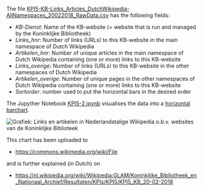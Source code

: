 The file [KPI5-KB-Links_Articles_DutchWikipedia-AllNamespaces_20022018_RawData.csv](KPI5-KB-Links_Articles_DutchWikipedia-AllNamespaces_20022018_RawData.csv) has the following fields: 

* _KB-Dienst_: Name of the KB-website (= website that is run and managed by the Koninklijke Bibliotheek) 
* _Links_hnr_: Number of links (URLs) to this KB-website in the main namespace of Dutch Wikipedia
* _Artikelen_hnr_: Number of unique articles in the main namespace of Dutch Wikipedia containing (one or more) links to this KB-website 
* _Links_overige_: Number of links (URLs) to this KB-website in the other namespaces of Dutch Wikipedia
* _Artikelen_overige_: Number of unique pages in the other namespaces of Dutch Wikipedia containing (one or more) links to this KB-website 
* _Sortorder_: number used to put the horizontal bars in the desired order

The Jupyther Notebook [KPI5-2.ipynb](KPI5-2.ipynb) visualises the data into a [horizontal barchart](KPI5-Plot2.png). 

![Grafiek: Links en artikelen in Nederlandstalige Wikipedia o.b.v. websites van de Koninklijke Biblioteek](https://raw.githubusercontent.com/ookgezellig/KB-Wiki-Stats-Graphs/master/KPI5/KPI5-2/KPI5-Plot2.png)

This chart has been uploaded to
* https://commons.wikimedia.org/wiki/File

and is further explained (in Dutch) on

* https://nl.wikipedia.org/wiki/Wikipedia:GLAM/Koninklijke_Bibliotheek_en_Nationaal_Archief/Resultaten/KPIs/KPI5/KPI5_KB_20-02-2018
